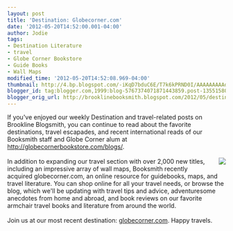 ```yaml
---
layout: post
title: 'Destination: Globecorner.com'
date: '2012-05-20T14:52:00.001-04:00'
author: Jodie
tags:
- Destination Literature
- travel
- Globe Corner Bookstore
- Guide Books
- Wall Maps
modified_time: '2012-05-20T14:52:08.969-04:00'
thumbnail: http://4.bp.blogspot.com/-iKqD7bduC6E/T7k6kPRND0I/AAAAAAAAAdQ/SKNEZKf7xUg/s72-c/globetravel15-e1337468716942-300x184.jpg
blogger_id: tag:blogger.com,1999:blog-5767374071871443859.post-1355158050357302654
blogger_orig_url: http://brooklinebooksmith.blogspot.com/2012/05/destination-globecornercom.html
---
```


<div style="border-bottom: medium none; border-left: medium none; border-right: medium none; border-top: medium none;">If you've enjoyed our weekly Destination and travel-related&nbsp;posts&nbsp;on Brookline Blogsmith,&nbsp;you can continue to read about the favorite destinations, travel escapades, and recent international reads of our Booksmith staff and Globe Corner alum at <a href="http://globecornerbookstore.com/blogs/">http://globecornerbookstore.com/blogs/</a>.</div><br /><div style="border-bottom: medium none; border-left: medium none; border-right: medium none; border-top: medium none;"><a href="http://4.bp.blogspot.com/-iKqD7bduC6E/T7k6kPRND0I/AAAAAAAAAdQ/SKNEZKf7xUg/s1600/globetravel15-e1337468716942-300x184.jpg" imageanchor="1" style="clear: right; cssfloat: right; float: right; margin-bottom: 1em; margin-left: 1em;"><img border="0" kba="true" src="http://4.bp.blogspot.com/-iKqD7bduC6E/T7k6kPRND0I/AAAAAAAAAdQ/SKNEZKf7xUg/s1600/globetravel15-e1337468716942-300x184.jpg" /></a>In addition to expanding our travel section with over 2,000 new titles, including an impressive array of wall maps, Booksmith recently acquired globecorner.com, an online resource for guidebooks, maps, and travel literature. You can shop online for all your travel needs, or browse the blog, which we'll be updating with travel tips and advice, adventuresome anecdotes from home and abroad, and book reviews on our favorite armchair travel&nbsp;books and literature from around the world.</div><br />Join us at our most recent destination: <a href="http://globecorner.com/">globecorner.com</a>. Happy travels.